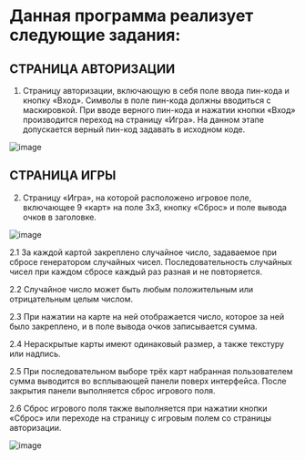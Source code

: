 # Данная программа реализует следующие задания:
## СТРАНИЦА АВТОРИЗАЦИИ
1. Страницу авторизации, включающую в себя поле
ввода пин-кода и кнопку «Вход». Символы в поле
пин-кода должны вводиться с маскировкой. При
вводе верного пин-кода и нажатии кнопки «Вход»
производится переход на страницу «Игра». На
данном этапе допускается верный пин-код
задавать в исходном коде.

![image](https://github.com/BARSIK97/221_3210_Shakirov/assets/125653468/dda83c17-34df-4a37-9ea5-2e971b12bf12)


## СТРАНИЦА ИГРЫ
2. Страницу «Игра», на которой расположено игровое
поле, включающее 9 «карт» на поле 3x3, кнопку
«Сброс» и поле вывода очков в заголовке.

![image](https://github.com/BARSIK97/221_3210_Shakirov/assets/125653468/e379768b-3f40-4011-a385-15152bf99865)

2.1 За каждой картой закреплено случайное число,
задаваемое при сбросе генератором случайных
чисел. Последовательность случайных чисел при
каждом сбросе каждый раз разная и не
повторяется.

2.2 Случайное число может быть любым
положительным или отрицательным целым
числом.

2.3 При нажатии на карте на ней отображается число,
которое за ней было закреплено, и в поле вывода
очков записывается сумма.

2.4 Нераскрытые карты имеют одинаковый размер, а
также текстуру или надпись.

2.5 При последовательном выборе трёх карт
набранная пользователем сумма выводится во
всплывающей панели поверх интерфейса. После
закрытия панели выполняется сброс игрового
поля.

2.6 Сброс игрового поля также выполняется при
нажатии кнопки «Сброс» или переходе на страницу
с игровым полем со страницы авторизации.

![image](https://github.com/BARSIK97/221_3210_Shakirov/assets/125653468/4c552c35-351f-4553-85ae-82cefdc347f2)
